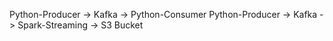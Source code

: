 Python-Producer -> Kafka -> Python-Consumer
Python-Producer -> Kafka -> Spark-Streaming -> S3 Bucket
